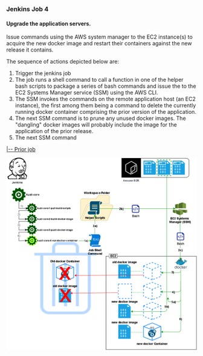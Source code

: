 ### Jenkins Job 4

#### Upgrade the application servers.

Issue commands using the AWS system manager to the EC2 instance(s) to acquire the new docker image and restart their containers against the new release it contains.

The sequence of actions depicted below are:

1. Trigger the jenkins job
2. The job runs a shell command to call a function in one of the helper bash scripts to package a series of bash commands and issue the to the EC2 Systems Manager service (SSM) using the AWS CLI.
3. The SSM invokes the commands on the remote application host (an EC2 instance), the first among them being a command to delete the currently running docker container comprising the prior version of the application.
4. The next SSM command is to prune any unused docker images. The "dangling" docker images will probably include the image for the application of the prior release.
5. The next SSM command 

[|-- Prior job](Jenkins3.md)



<img src="images/deployment5.png" />